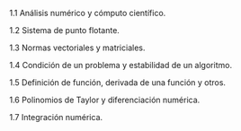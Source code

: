 1.1 Análisis numérico y cómputo científico.

1.2 Sistema de punto flotante.

1.3 Normas vectoriales y matriciales.

1.4 Condición de un problema y estabilidad de un algoritmo.

1.5 Definición de función, derivada de una función y otros.

1.6 Polinomios de Taylor y diferenciación numérica.

1.7 Integración numérica.
